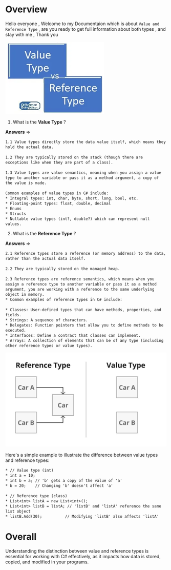 # Overview 

Hello everyone , Welcome to my Documentaion which is about `Value and Reference Type` , are you ready to get full information about both types , and stay with me , Thank you

![](./ValueVsReferenceTypes%20Documentations/Assets/Difference-Between-Value-Type-and-Reference-Type.webp)

1. What is the **Value Type** ? 

**Answers** =>

    1.1 Value types directly store the data value itself, which means they hold the actual data.

    1.2 They are typically stored on the stack (though there are exceptions like when they are part of a class).

    1.3 Value types are value semantics, meaning when you assign a value type to another variable or pass it as a method argument, a copy of the value is made.
    
    Common examples of value types in C# include:
    * Integral types: int, char, byte, short, long, bool, etc.
    * Floating-point types: float, double, decimal
    * Enums
    * Structs
    * Nullable value types (int?, double?) which can represent null values.

2. What is the **Reference Type** ?

**Answers** =>

    2.1 Reference types store a reference (or memory address) to the data, rather than the actual data itself.

    2.2 They are typically stored on the managed heap.

    2.3 Reference types are reference semantics, which means when you assign a reference type to another variable or pass it as a method argument, you are working with a reference to the same underlying object in memory.
    * Common examples of reference types in C# include:

    * Classes: User-defined types that can have methods, properties, and fields.
    * Strings: A sequence of characters.
    * Delegates: Function pointers that allow you to define methods to be executed.
    * Interfaces: Define a contract that classes can implement.
    * Arrays: A collection of elements that can be of any type (including other reference types or value types).

    

   ![](./ValueVsReferenceTypes%20Documentations/Assets/1_CrAxZeJZsgUiEUrby6BHow.jpg)

   Here's a simple example to illustrate the difference between value types and reference types:

    * // Value type (int)
    * int a = 10;
    * int b = a; // 'b' gets a copy of the value of 'a'
    * b = 20;    // Changing 'b' doesn't affect 'a'

    * // Reference type (class)
    * List<int> listA = new List<int>();
    * List<int> listB = listA; // 'listB' and 'listA' reference the same list object
    * listB.Add(30);          // Modifying 'listB' also affects 'listA'

# Overall

   Understanding the distinction between value and reference types is essential for working with C# effectively, as it impacts how data is stored, copied, and modified in your programs.
    

    
